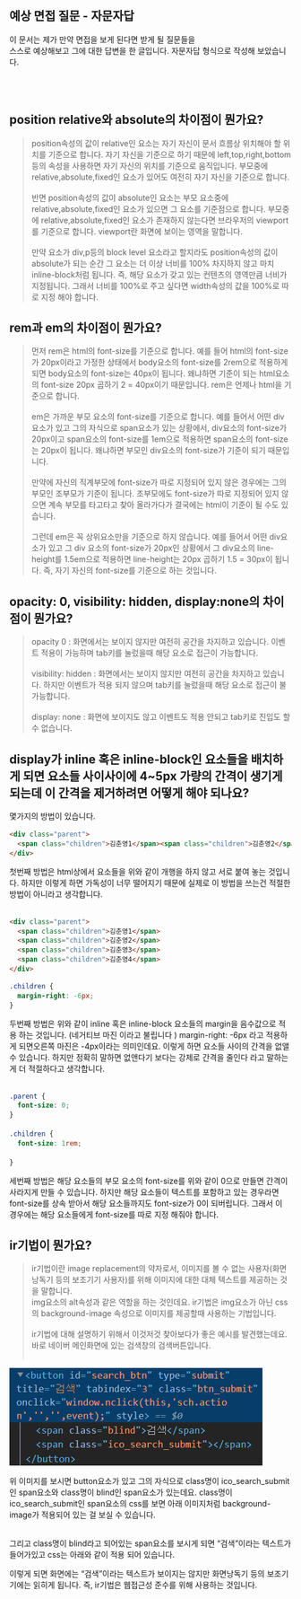## 예상 면접 질문 - 자문자답

이 문서는 제가 만약 면접을 보게 된다면 받게 될 질문들을<br>
스스로 예상해보고 그에 대한 답변을 한 글입니다.
자문자답 형식으로 작성해 보았습니다.

<br>
<br>

## position relative와 absolute의 차이점이 뭔가요?

>position속성의 값이 relative인 요소는 자기 자신이 문서 흐름상 위치해야 할 위치를 기준으로 합니다. 자기 자신을 기준으로 하기 때문에 left,top,right,bottom등의 속성을 사용하면 자기 자신의 위치를 기준으로 움직입니다. 부모중에 relative,absolute,fixed인 요소가 있어도 여전히 자기 자신을 기준으로 합니다.<br><br>
반면 position속성의 값이 absolute인 요소는 부모 요소중에 relative,absolute,fixed인 요소가 있으면 그 요소를 기준점으로 합니다.
부모중에 relative,absolute,fixed인 요소가 존재하지 않는다면 브라우저의 viewport를 기준으로 합니다. viewport란 화면에 보이는 영역을 말합니다.<br><br>
만약 요소가 div,p등의 block level 요소라고 할지라도  position속성의 값이 absolute가 되는 순간 그 요소는 더 이상 너비를 100% 차지하지 않고 마치 inline-block처럼 됩니다. 즉, 해당 요소가 갖고 있는 컨텐츠의  영역만큼 너비가 지정됩니다. 그래서 너비를 100%로 주고 싶다면 width속성의 값을 100%로 따로 지정 해야 합니다.

## rem과 em의 차이점이 뭔가요?

>먼저 rem은 html의 font-size를 기준으로 합니다. 예를 들어 html의 font-size가 20px이라고 가정한 상태에서 body요소의 font-size를 2rem으로 적용하게 되면 body요소의 font-size는 40px이 됩니다. 왜냐하면 기준이 되는 html요소의 font-size 20px 곱하기 2 = 40px이기 때문입니다. rem은 언제나 html을 기준으로 합니다.<br><br>
em은 가까운 부모 요소의 font-size를 기준으로 합니다. 예를 들어서 어떤 div요소가 있고 그의 자식으로 span요소가 있는 상황에서, div요소의 font-size가 20px이고 span요소의 font-size를 1em으로 적용하면 span요소의 font-size는 20px이 됩니다. 왜냐하면 부모인 div요소의 font-size가 기준이 되기 때문입니다.<br><br>
만약에 자신의 직계부모에 font-size가 따로 지정되어 있지 않은 경우에는 그의 부모인 조부모가 기준이 됩니다. 조부모에도 font-size가 따로 지정되어 있지 않으면 계속 부모를 타고타고 찾아 올라가다가 결국에는 html이 기준이 될 수도 있습니다. <br><br>
그런데 em은 꼭 상위요소만을 기준으로 하지 않습니다. 예를 들어서 어떤 div요소가 있고 그  div 요소의 font-size가 20px인 상황에서
그 div요소의 line-height를 1.5em으로 적용하면 line-height는 20px 곱하기 1.5 = 30px이 됩니다. 즉, 자기 자신의 font-size를 기준으로 하는 것입니다.

## opacity: 0, visibility: hidden, display:none의 차이점이 뭔가요?

>opacity 0 : 화면에서는 보이지 않지만 여전히 공간을 차지하고 있습니다. 이벤트 적용이 가능하며 tab키를 눌렀을때 해당 요소로 접근이 가능합니다.<br><br>
visibility: hidden : 화면에서는 보이지 않지만 여전히 공간을 차지하고 있습니다. 하지만 이벤트가 적용 되지 않으며 tab키를 눌렀을때 해당 요소로 접근이 불가능합니다.<br><br>
display: none : 화면에 보이지도 않고 이벤트도 적용 안되고 tab키로 진입도 할 수 없습니다.

## display가 inline 혹은 inline-block인 요소들을 배치하게 되면 요소들 사이사이에 4~5px 가량의 간격이 생기게 되는데 이 간격을 제거하려면 어떻게 해야 되나요?

몇가지의 방법이 있습니다.<br>

```html
<div class="parent">
  <span class="children">김춘영1</span><span class="children">김춘영2</span><span class="children">김춘영3</span><span class="children">김춘영4</span>
</div>
```
첫번째 방법은 html상에서 요소들을 위와 같이 개행을 하지 않고 서로 붙여 놓는 것입니다. 하지만 이렇게 하면 가독성이 너무 떨어지기 때문에 실제로 이 방법을 쓰는건 적절한 방법이 아니라고 생각합니다.<br><br>
```html
<div class="parent">
  <span class="children">김춘영1</span>
  <span class="children">김춘영2</span>
  <span class="children">김춘영3</span>
  <span class="children">김춘영4</span>
</div>
```
```css
.children {
  margin-right: -6px;
}
```
두번째 방법은 위와 같이 inline 혹은 inline-block 요소들의 margin을 음수값으로 적용 하는 것입니다. (네거티브 마진 이라고 불립니다 )  margin-right: -6px 라고 적용하게 되면오른쪽 마진은 -4px이라는 의미인데요. 이렇게 하면 요소들 사이의 간격을 없앨 수 있습니다. 하지만 정확히 말하면 없앤다기 보다는 강제로 간격을 줄인다 라고 말하는게 더 적절하다고 생각합니다.<br><br>

```css
.parent {
  font-size: 0;
}

.children {
  font-size: 1rem;
  
}
```
세번째 방법은 해당 요소들의 부모 요소의 font-size를 위와 같이 0으로 만들면 간격이 사라지게 만들 수 있습니다. 하지만 해당 요소들이 텍스트를 포함하고 있는 경우라면 font-size를 상속 받아서 해당 요소들까지도 font-size가 0이 되버립니다. 그래서 이 경우에는 해당 요소들에게 font-size를 따로 지정 해줘야 합니다.

## ir기법이 뭔가요?

> ir기법이란 image replacement의 약자로서, 이미지를 볼 수 없는 사용자(화면낭독기 등의 보조기기 사용자)를 위해 이미지에 대한 대체 텍스트를 제공하는 것을 말합니다.<br> 
img요소의 alt속성과 같은 역할을 하는 것인데요. ir기법은 img요소가 아닌 css의 background-image 속성으로 이미지를 제공할때 사용하는 기법입니다.<br><br>
ir기법에 대해 설명하기 위해서 이것저것 찾아보다가 좋은 예시를 발견했는데요. 바로 네이버 메인화면에 있는 검색창의 검색버튼입니다.<br><br>

![네이버 코드 이미지](https://github.com/heymrchu0211/interview/blob/main/ir-code-image-naver.png)

위 이미지를 보시면 button요소가 있고 그의 자식으로 class명이 ico_search_submit인 span요소와 class명이 blind인 span요소가 있는데요.
class명이 ico_search_submit인 span요소의 css를 보면 아래 이미지처럼 background-image가 적용되어 있는 걸 보실 수 있습니다.<br><br>

그리고 class명이 blind라고 되어있는 span요소를 보시게 되면
“검색”이라는 텍스트가 들어가있고 css는 아래와 같이 적용 되어 있습니다.<br> 


이렇게 되면 화면에는 “검색”이라는 텍스트가 보이지는 않지만 화면낭독기 등의 보조기기에는 읽히게 됩니다. 
즉, ir기법은 웹접근성 준수를 위해 사용하는 것입니다.
